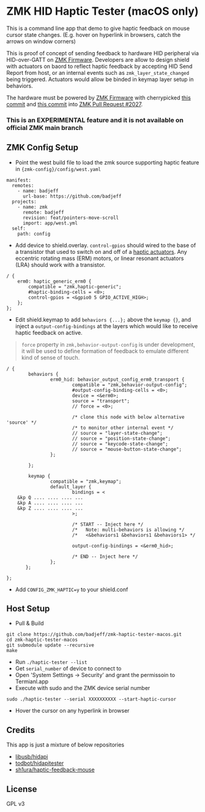 # ZMK HID Haptic Tester (macOS only)

This is a command line app that demo to give haptic feedback on mouse cursor state changes. (E.g. hover on hyperlink in browsers, catch the arrows on window corners)

This is proof of concept of sending feedback to hardware HID peripheral via HID-over-GATT on [ZMK Firmware](https://zmk.dev/). Developers are allow to design shield with actuators on baord to reflect haptic feedback by accepting HID Send Report from host, or an internal events such as `zmk_layer_state_changed` being triggered. Actuators would allow be binded in keymap layer setup in behaviors.

The hardware must be powered by [ZMK Firmware](https://zmk.dev/) with cherrypicked [this commit](https://github.com/zmkfirmware/zmk/commit/aae156423fbd7c9e0d805aa81caf8d8c9efc8ce1) and [this commit](https://github.com/zmkfirmware/zmk/commit/ea27e6516b2b5c44df5fa2c2d6f08d49d4b78686) into [ZMK Pull Request #2027](https://github.com/zmkfirmware/zmk/pull/2027).

### This is an EXPERIMENTAL feature and it is not available on official ZMK main branch


## ZMK Config Setup

- Point the west build file to load the zmk source supporting haptic feature in `{zmk-config}/config/west.yaml`

```
manifest:
  remotes:
    - name: badjeff
      url-base: https://github.com/badjeff
  projects:
    - name: zmk
      remote: badjeff
      revision: feat/pointers-move-scroll
      import: app/west.yml
  self:
    path: config
```

- Add device to shield.overlay. `control-gpios` should wired to the base of a transistor that used to switch on and off of a [haptic actuators](https://blog.piezo.com/haptic-actuators-comparing-piezo-erm-lra#benders). Any eccentric rotating mass (ERM) motors, or linear resonant actuators (LRA) should work with a transistor.
```
/ {
	erm0: haptic_generic_erm0 {
		compatible = "zmk,haptic-generic";
		#haptic-binding-cells = <0>;
		control-gpios = <&gpio0 5 GPIO_ACTIVE_HIGH>;
	};
};
```

- Edit shield.keymap to add `behaviors {...};` above the `keymap {}`, and inject a `output-config-bindings` at the layers which would like to receive haptic feedback on active.

> `force` property in `zmk,behavior-output-config` is under development, it will be used to define formation of feedback to emulate different kind of sense of touch.

```
/ {
        behaviors {
                erm0_hid: behavior_output_config_erm0_transport {
                        compatible = "zmk,behavior-output-config";
                        #output-config-binding-cells = <0>; 
                        device = <&erm0>;
                        source = "transport";
                        // force = <0>;

                        /* clone this node with below alternative 'source' */
                        /* to monitor other internal event */
                        // source = "layer-state-change";
                        // source = "position-state-change";
                        // source = "keycode-state-change";
                        // source = "mouse-button-state-change";
                };

        };

        keymap {
                compatible = "zmk,keymap";
                default_layer {
                        bindings = <
    &kp Q .... .... .... ...
    &kp A .... .... .... ...
    &kp Z .... .... .... ...
                        >;

                        /* START -- Inject here */
                        /*   Note: multi-behaviors is allowing */
                        /*   <&behaviors1 &behaviors1 &behaviors1> */

                        output-config-bindings = <&erm0_hid>;

                        /* END -- Inject here */
                };
       };

};
```

- Add `CONFIG_ZMK_HAPTIC=y` to your shield.conf


## Host Setup

- Pull & Build
```
git clone https://github.com/badjeff/zmk-haptic-tester-macos.git
cd zmk-haptic-tester-macos
git submodule update --recursive
make
```

- Run `./haptic-tester --list`
- Get `serial_number` of device to connect to
- Open 'System Settings -> Security' and  grant the permissoin to Termianl.app
- Execute with sudo and the ZMK device serial number
```
sudo ./haptic-tester --serial XXXXXXXXXX --start-haptic-cursor
```
- Hover the cursor on any hyperlink in browser


## Credits

This app is just a mixture of below repositories

* [libusb/hidapi](https://github.com/libusb/hidapi)
* [todbot/hidapitester](https://github.com/todbot/hidapitester)
* [sh1ura/haptic-feedback-mouse](https://github.com/sh1ura/haptic-feedback-mouse.git)

## License

GPL v3
